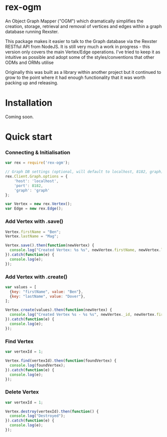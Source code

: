 rex-ogm
=======
An Object Graph Mapper ("OGM") which dramatically simplifies the creation, storage, retrieval and removal of vertices and edges within a graph database running Rexster.

This package makes it easier to talk to the Graph database via the Rexster RESTful API from NodeJS. It is still very much a work in progress - this version only covers the main Vertex/Edge operations. I've tried to keep it as intuitive as possible and adopt some of the styles/conventions that other ODMs and ORMs utilise

Originally this was built as a library within another project but it continued to grow to the point where it had enough functionality that it was worth packing up and releasing.

Installation
============
Coming soon.


Quick start
===========

### Connecting & Initialisation ###
```javascript
var rex = require('rex-ogm');

// Graph DB settings (optional, will default to localhost, 8182, graph)
rex.Client.Graph.options = {
    'host': 'localhost',
    'port': 8182,
    'graph': 'graph'
};

var Vertex = new rex.Vertex();
var Edge = new rex.Edge();
```

### Add Vertex with .save()
```javascript
Vertex.firstName = "Ben";
Vertex.lastName = "Mag";

Vertex.save().then(function(newVertex) {
  console.log("Created Vertex: %s %s", newVertex.firstName, newVertex.lastName);
}).catch(function(e) {
  console.log(e);
});
```

### Add Vertex with .create()
```javascript
var values = [
  {key: "firstName", value: "Ben"}, 
  {key: "lastName", value: "Dover"},
];

Vertex.create(values).then(function(newVertex) {
  console.log("Created Vertex %s - %s %s", newVertex._id, newVertex.firstName, newVertex.lastName);
}).catch(function(e) {
  console.log(e);
});
```

### Find Vertex
```javascript 
var vertexId = 1; 

Vertex.find(vertexId).then(function(foundVertex) {
  console.log(foundVertex);
}).catch(function(e) {
  console.log(e);
});
```

### Delete Vertex
```javascript 
var vertexId = 1; 

Vertex.destroy(vertexId).then(function() {
  console.log("Destroyed");
}).catch(function(e) {
  console.log(e);
});
```
